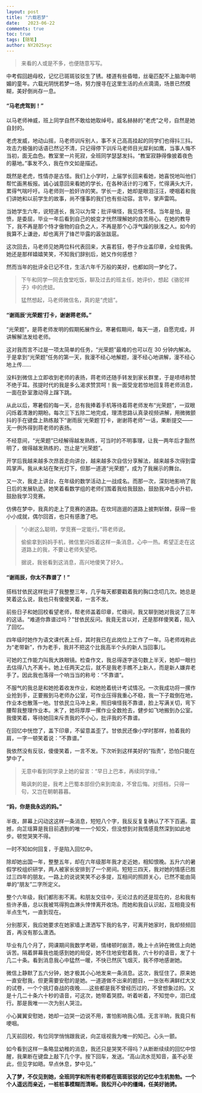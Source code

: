 ```yaml
---
layout: post
title: "六载若梦"
date:   2023-06-22
comments: true
toc: true
tags: [随笔]
author: NY2025xyc
---
```


> 来看的人或是不多，也便随意写写。

中考假回趟母校，记忆已斑斑驳驳生了锈。楼道有些昏暗，丝毫匹配不上脑海中明媚的童年。六载光阴恍若梦一场，努力搜寻在这里生活的点点滴滴，场景已然模糊，美好倒尚存一息。

#### “马老虎驾到！”

以马老师神威，班上同学自然不敢给她取绰号。威名赫赫的“老虎”之号，自然是她自封的。

老虎发威，地动山摇，马老师训斥别人，事不关己高高挂起的同学们也得抖三抖。攻击力极强的话语已然记不清，只记得停下训斥马老师目光犀利如鹰，当事人悔不当初，面无血色。教室里一片死寂，全班同学瑟瑟发抖。“教室寂静得像披着夜色的墓地。”事发不久，我在作文如是描述。

既然是老虎，性情亦是古怪。我们上小学时，上届学长回来看她，她喜悦地叫他们帮忙画黑板报。诚心诚意回来看她的学长，在各种活计的刁难下，忙得满头大汗，累得气喘吁吁。马老师则一脸奸诈的笑。学长一走，她却是眼泪汪汪，哽咽着和我们讲她和以前学生的故事，尚不懂事的我们也有些动容。言毕，掌声雷鸣。

当她学生六年，说短道长，我习以为常；批评嗔怪，我见怪不怪。当年是怕，是愤，是委屈，毕业一年后看到自己的蜕变才恍然理解她的良苦用心。在她的教导下，我不再是那个恃才傲物的自负之人，不再是那个心浮气躁的肤浅之人。如今的我算不上谦逊，却也离开了锋芒毕露的嚣张跋扈。

这次回去，马老师见她两位科代表回来，大喜若狂，卷子作业盖印章，全给我俩。她还是那样嬉嬉笑笑，不知我们辞别后，她又作何感想？

然而当年的批评全已记不住，生活六年千万般的美好，也都如同一梦化了。

> 下午和同学一同去食堂吃饭，聊及过去的班主任，她评价，想起《骆驼祥子》中的虎妞。
>
> 猛然想起，马老师微信名，真的是“虎妞”。

#### “谢雨辰‘光荣题’打卡，谢谢蒋老师。”

“光荣题”，是蒋老师发明的假期拓展作业。寒暑假期间，每天一道，自愿完成，并讲解解法发给老师。

这对我而言不过是一项太简单的任务，“光荣题”最难的也可以在 30 分钟内解决。于是拿到“光荣题”任务的第一天，我漫不经心地解题，漫不经心地讲解，漫不经心地上传……

没料到微信上立即收到老师的表扬，蒋老师还随手转发到家长群里，于是啧啧称赞不绝于耳。孩提时代的我是多么渴求赞赏呵！我一面受宠若惊地回复蒋老师消息，一面在卧室激动得上蹿下跳。

从此以后，寒暑假的每一天，总有我捧着手机等待着蒋老师发布“光荣题”，一双眼闪烁着清澈的期盼。每次三下五除二地完成，理清思路认真录视频讲解，用微微颤抖的手在键盘上熟练敲下“谢雨辰‘光荣题’打卡，谢谢蒋老师”一话，果断提交——无一例外得到蒋老师的表扬。

不经意间，“光荣题”已经解得越发熟练，可当时的不明事理，让我一两年后才豁然明了，做得越发熟练的，岂止是“光荣题”。

开学后我越来越多次昂首走向讲台，越来越多次自信分享解法，越来越多次得到雷鸣掌声。我从未站在聚光灯下，但那一道道“光荣题”，成为了我展示的舞台。

又一次，我走上讲台，在年级的数学活动上一战成名。而那一次，深刻地影响了我日后的发展轨迹。她笑着看数学组的老师们围着我给我鼓励，鼓励我冲击小升初，鼓励我学习竞赛。

仿佛在梦中，我真的走上了竞赛的道路。在坎坷迤逦的道路上披荆斩棘，获得一些小小成就，偶尔回首，也只有感激了吧。

> “小谢这么聪明，学竞赛一定能行。”蒋老师说。
>
> 偷偷拿到妈妈手机，微信里闪烁着这样一条消息，心中一热。希望正走在这道路上的我，不要让老师失望吧。
>
> 据说，我爸看到这消息，高兴地傻笑了好久。

#### “谢雨辰，你太不靠谱了！”

搭档甘依民这样批评了我整整三年，几乎每天都要戳着我的胸口念叨几次。她总是笑着这么说，我也只有傻傻笑着，一言不发。

前些日子和她回校看望老师，帮老师盖着印章，忙碌间，我又聊到她对我说了三年的这话。“难道你靠谱过吗？”甘依民反问。我竟无言以对，还是那样傻笑着，陷入了回忆。

四年级时她作为语文课代表上任，其时我已在此岗位上工作了一年。马老师戏称此为“老带新”，作为老手，我并不把这个比我高半个头的新人当回事儿。

可她的工作能力叫我大跌眼镜。检查作文，我总得逐字逐句数上半天，她却一眼扫去估得八九不离十。她上任两天之后，就不是我老手瞧不上新人，而是新人嫌弃老手了。因此我也落得一个响当当的称号：“不靠谱”。

不服气的我总是和她抢着收发作业，和她抢着统计考试情况。一次我成功将一摞作业抢到手，正要搬到马老师办公室，可作业压得我重心不稳，我一下子栽倒在地，作业本也散落一地。甘依民立马冲上来，照旧嗔怪我不靠谱，脸上写满关切，弯下腰帮我整理作业本。末了，她将厚厚一摞作业全数抢去，健步如飞地搬到办公室。我傻笑着，等待她回来斥责我的不小心，批评我的不靠谱。

在回忆中恍惚了，盖下印章，不留意盖歪了。甘依民还像小学时那样，拍着我的肩，一字一顿笑着说：“不靠谱。”

我依然没有反驳，傻傻笑着，一言不发。下次听到这样美好的“指责”，恐怕只能在梦中了。

> 无意中看到同学录上她的留言：“早日上巴本，再续同学缘。”
>
> 略讽刺的是，我考上巴蜀本部但仍来到南渝，不曾后悔。对搭档，只得一句，又岂在朝朝暮暮。

#### “妈，你是我永远的妈。”

半夜，屏幕上闪动这这样一条消息，短短八个字，我反反复复确认了不下百遍。震撼，向芷瑶算是我目前遇到的唯一一个知交，但没想到对我情感竟然深到如此地步。顿觉哭笑不得。

一时不知如何回复，于是陷入回忆中。

除却她出国一年，整整五年，却在六年级那年我才走近她，相知恨晚。五升六的暑假学校组织研学，两人被家长安排到了一个房间。短短三四天，我对她的情感已胜过三四年的朋友。一路上的说说笑笑不必多提，互相间的照顾关心，已然不能由简单的“朋友”二字所定义。

整个六年级，我们都形影不离。和朋友交往中，无论过去的还是现在的，总和我有些许矛盾，总以我被骂得狗血淋头悻悻离开收场。而她和我自认识起，互相竟没有半点生气，一直到现在。

分别那天，我应她要求在她家墙上潇洒写下我的名字，可离开她家时，我却频频回首，再没有那么潇洒。

毕业有几个月了，网课期间我数学考砸，情绪顿时崩溃，晚上十点钟在微信上向她诉苦。隔着屏幕我也能感到她的局促，她不住地安慰着我，六十秒的语音，发了十几二十条。看到消息我心中猛然一暖，不快已然灰飞烟灭，我不停地感谢她。

微信上静默了五六分钟，她才极其小心地发来一条消息。这次，我怔住了。原来她一直安慰我，但更需要安慰的是她。一道道做不出来的题目，一张张布满鲜红大叉的试卷，一个个挑灯奋战的夜晚……这些都是我不曾经历过的，不曾想象过的。又是十几二十条六十秒的语音，可这次，她带着哭腔。听着听着，不知觉中，泪已成行。那是我唯一一次为别人哭泣。

小心翼翼安慰她，她却一边哭一边说不用，害怕影响我心情。无言半晌，我竟只有哽咽。

几天前回校，有位同学悄悄跟我说，向芷瑶视我为唯一的知己。心头一颤。

如今看到这样一条略显幼稚的消息，我还只是哭笑不得吗？从断断续续的回忆中惊醒，我果断在键盘上敲下几个字。按下回车，发送。“高山流水觅知音，虽不必至此，但见字如晤。早点休息，梦中见。”

**入了梦，不仅见到她，全班同学和所有老师都在斑斑驳驳的记忆中生机勃勃。一个个人遥远而亲近，一桩桩事模糊而清晰。我松开心中的缰绳，任美好驰骋。**
